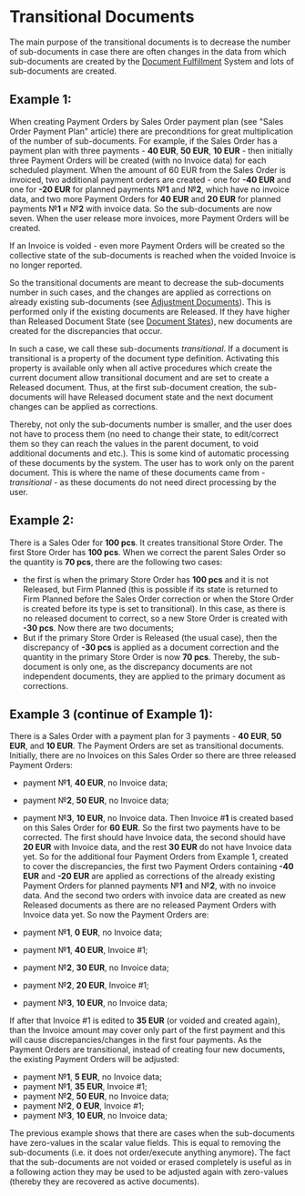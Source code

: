 # Transitional Documents

The main purpose of the transitional documents is to decrease the number of sub-documents in case there are often changes in the data from which sub-documents are created by the [Document Fulfillment](document-fulfillment.md) System and lots of sub-documents are created.

## Example 1:

When creating Payment Orders by Sales Order payment plan (see "Sales Order Payment Plan" article) there are preconditions for great multiplication of the number of sub-documents. For example, if the Sales Order has a payment plan with three payments - **40 EUR**, **50 EUR**, **10 EUR** - then initially three Payment Orders will be created (with no Invoice data) for each scheduled playment. When the amount of 60 EUR from the Sales Order is invoiced, two additional payment orders are created - one for **-40 EUR** and one for **-20 EUR** for planned payments №**1** and №**2**, which have no invoice data, and two more Payment Orders for **40 EUR** and **20 EUR** for planned payments №**1** и №**2** with invoice data. So the sub-documents are now seven. When the user release more invoices, more Payment Orders will be created.

If an Invoice is voided - even more Payment Orders will be created so the collective state of the sub-documents is reached when the voided Invoice is no longer reported.

So the transitional documents are meаnt to decrease the sub-documents number in such cases, and the changes are applied as corrections on already existing sub-documents (see [Adjustment Documents](adjustment-documents.md)). This is performed only if the existing documents are Released. If they have higher than Released Document State (see [Document States](document-states.md)), new documents are created for the discrepancies that occur.

In such а case, we call these sub-documents *transitional*. If a document is transitional is a property of the document type definition. Activating this property is available only when all active procedures which create the current document allow transitional document and are set to create а Released document. Thus, at the first sub-document creation, the sub-documents will have Released document state and the next document changes can be applied as corrections.

Thereby, not only the sub-documents number is smaller, and the user does not have to process them (no need to change their state, to edit/correct them so they can reach the values in the parent document, to void additional documents and etc.). This is some kind of automatic processing of these documents by the system. The user has to work only on the parent document. This is where the name of these documents came from - *transitional* - as these documents do not need direct processing by the user.

## Example 2:

There is a Sales Oder for **100 pcs**. It creates transitional Store Order. The first Store Order has **100 pcs**. When we correct the parent Sales Order so the quantity is **70 pcs**, there are the following two cases:

- the first is when the primary Store Order has **100 pcs** and it is not Releаsed, but Firm Planned (this is possible if its state is returned to Firm Planned before the Sales Order correction or when the Store  Order is created before its type is set to transitional). In this case, as there is no released document to correct, so a new Store Order is created with **-30 pcs**. Now there are two documents;
- But if the primary Store Order is Released (the usual case), then the discrepancy of **-30 pcs** is applied as a document correction and the quantity in the primary Store Order is now **70 pcs**. Thereby, the sub-document is only one, as the discrepancy documents are not independent documents, they are applied to the primary document as corrections.


## Example 3 (continue of Example 1):

There is a Sales Order with a payment plan for 3 payments - **40 EUR**, **50 EUR**, and **10 EUR**. The Payment Orders are set as transitional documents. Initially, there are no Invoices on this Sales Order so there are three released Payment Orders:

- payment №**1**, **40 EUR**, no Invoice data;
- payment №**2**, **50 EUR**, no Invoice data;
- payment №**3**, **10 EUR**, no Invoice data.
Then Invoice #**1** is created based on this Sales Order for **60 EUR**. So the first two payments have to be corrected. The first should have Invoice data, the second should have **20 EUR** with Invoice data, and the rest **30 EUR** do not have Invoice data yet. So for the additional four Payment Orders from Example 1, created to cover the discrepancies, the first two Payment Orders containing **-40 EUR** and **-20 EUR** are applied as corrections of the already existing Payment Orders for planned payments №**1** and №**2**, with no invoice data. And the second two orders with invoice data are created as new Released documents as there are no released Payment Orders with Invoice data yet. So now the Payment Orders are:

- payment №**1**, **0 EUR**, no Invoice data;
- payment №**1**, **40 EUR**, Invoice #1;
- payment №**2**, **30 EUR**, no Invoice data;
- payment №**2**, **20 EUR**, Invoice #1;
- payment №**3**, **10 EUR**, no Invoice data;

If after that Invoice #1 is edited to **35 EUR**  (or voided and created again), than the Invoice amount may cover only part of the first payment and this will cause discrepancies/changes in the first four payments. As the Payment Orders are transitional, instead of creating four new documents, the existing Payment Orders will be adjusted:

- payment №**1**, **5 EUR**, no Invoice data;
- payment №**1**, **35 EUR**, Invoice #1;
- payment №**2**, **50 EUR**, no Invoice data;
- payment №**2**, **0 EUR**, Invoice #1;
- payment №**3**, **10 EUR**, no Invoice data;

The previous example shows that there are cases when the sub-documents have zero-values in the scalar value fields. This is equal to removing the sub-documents (i.e. it does not order/execute anything anymore). The fact that the sub-documents are not voided or erased completely is useful as in a following action they may be used to be adjusted again with zero-values (thereby they are recovered as active documents).
